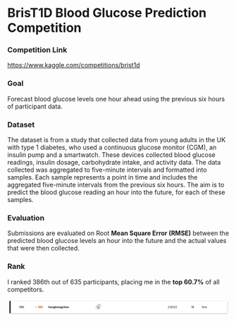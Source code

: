# BrisT1D Blood Glucose Prediction Competition


### Competition Link
https://www.kaggle.com/competitions/brist1d

### Goal
Forecast blood glucose levels one hour ahead using the previous six hours of participant data.

### Dataset
The dataset is from a study that collected data from young adults in the UK with type 1 diabetes, who used a continuous glucose monitor (CGM), an insulin pump and a smartwatch. These devices collected blood glucose readings, insulin dosage, carbohydrate intake, and activity data. The data collected was aggregated to five-minute intervals and formatted into samples. Each sample represents a point in time and includes the aggregated five-minute intervals from the previous six hours. The aim is to predict the blood glucose reading an hour into the future, for each of these samples.



### Evaluation
Submissions are evaluated on Root **Mean Square Error (RMSE)** between the predicted blood glucose levels an hour into the future and the actual values that were then collected.

### Rank

I ranked 386th out of 635 participants, placing me in the **top 60.7%** of all competitors.

![image](https://github.com/andylee40/Kaggle_BrisT1D-Blood-Glucose-Prediction-Competition/blob/main/Rank.png)
